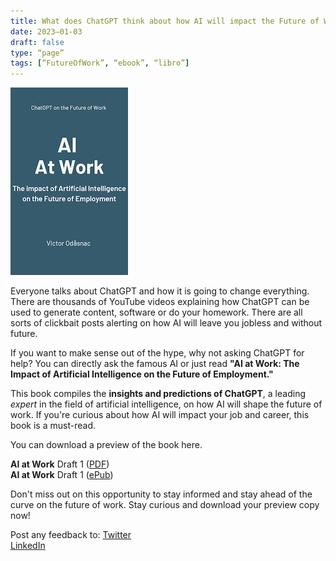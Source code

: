 ```yaml
---
title: What does ChatGPT think about how AI will impact the Future of Work?
date: 2023–01-03
draft: false
type: “page”
tags: [“FutureOfWork”, “ebook”, “libro”]
---
```


![Cover](/img/AI_at_Work-cover-188x300.jpg)

Everyone talks about ChatGPT and how it is going to change everything. There are thousands of YouTube videos explaining how ChatGPT can be used to generate content, software or do your homework. There are all sorts of clickbait posts alerting on how AI will leave you jobless and without future.

If you want to make sense out of the hype, why not asking ChatGPT for help?
You can directly ask the famous AI or just read **"AI at Work: The Impact of Artificial Intelligence on the Future of Employment."** 

This book compiles the **insights and predictions of ChatGPT**, a leading *expert* in the field of artificial intelligence, on how AI will shape the future of work. If you're curious about how AI will impact your job and career, this book is a must-read.

You can download a preview of the book here. 

**AI at Work** Draft 1 ([PDF](https://www.odasnac.com/free/AI_at_Work-230103-Draft.pdf))  
**AI at Work** Draft 1 ([ePub](https://www.odasnac.com/free/AI_at_Work-230102-Draft.epub)) 

Don't miss out on this opportunity to stay informed and stay ahead of the curve on the future of work. Stay curious and download your preview copy now!

Post any feedback to: 
[Twitter](https://twitter.com/odasnac)   
[LinkedIn](https://www.linkedin.com/in/odasnac/)


